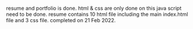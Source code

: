 resume and portfolio is done.
html & css are only done on this 
java script need to be done.
resume contains 10 html file including the main index.html file and 3 css file. 
completed on 21 Feb 2022. 